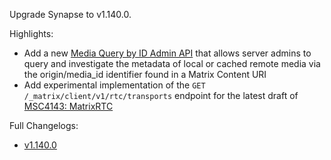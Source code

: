 Upgrade Synapse to v1.140.0.

Highlights:
- Add a new [Media Query by ID Admin API](https://element-hq.github.io/synapse/v1.140/admin_api/media_admin_api.html#query-a-piece-of-media-by-id) that allows server admins to query and investigate the metadata of local or cached remote media via the origin/media_id identifier found in a Matrix Content URI
- Add experimental implementation of the `GET /_matrix/client/v1/rtc/transports` endpoint for the latest draft of [MSC4143: MatrixRTC](https://github.com/matrix-org/matrix-spec-proposals/pull/4143)

Full Changelogs:
- [v1.140.0](https://github.com/element-hq/synapse/releases/tag/v1.140.0)
